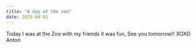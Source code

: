 ```yaml
---
title: "A day at the zoo"
date: 2025-04-01
---
```

Today I was at the Zoo with my friends it was fun, See you tomorrow!! XOXO Anton
